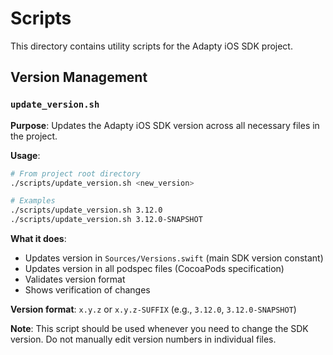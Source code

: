 # Scripts

This directory contains utility scripts for the Adapty iOS SDK project.

## Version Management

### `update_version.sh`

**Purpose**: Updates the Adapty iOS SDK version across all necessary files in the project.

**Usage**:
```bash
# From project root directory
./scripts/update_version.sh <new_version>

# Examples
./scripts/update_version.sh 3.12.0
./scripts/update_version.sh 3.12.0-SNAPSHOT
```

**What it does**:
- Updates version in `Sources/Versions.swift` (main SDK version constant)
- Updates version in all podspec files (CocoaPods specification)
- Validates version format
- Shows verification of changes

**Version format**: `x.y.z` or `x.y.z-SUFFIX` (e.g., `3.12.0`, `3.12.0-SNAPSHOT`)

**Note**: This script should be used whenever you need to change the SDK version. Do not manually edit version numbers in individual files.
